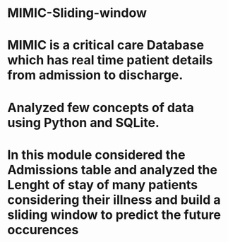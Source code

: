 # MIMIC-Sliding-window
# MIMIC is a critical care Database which has real time patient details from admission to discharge.
# Analyzed few concepts of data using Python and SQLite.
# In this module considered the Admissions table and analyzed the Lenght of stay of many patients considering their illness and build a sliding window to predict the future occurences

